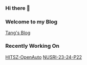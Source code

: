 ### Hi there 👋

<!--
**TangLongbin/TangLongbin** is a ✨ _special_ ✨ repository because its `README.md` (this file) appears on your GitHub profile.

Here are some ideas to get you started:

- 🔭 I’m currently working on ...
- 🌱 I’m currently learning ...
- 👯 I’m looking to collaborate on ...
- 🤔 I’m looking for help with ...
- 💬 Ask me about ...
- 📫 How to reach me: ...
- 😄 Pronouns: ...
- ⚡ Fun fact: ...
-->

### Welcome to my Blog
[Tang's Blog](https://longbin.tech)

### Recently Working On
[HITSZ-OpenAuto](https://hoa.moe)
[NUSRI-23-24-P22](https://github.com/tanglongbin/nusri-23-24-p22)
